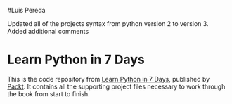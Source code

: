 #Luis Pereda

Updated all of the projects syntax from python version 2 to version 3.
Added additional comments  

# Learn Python in 7 Days
This is the code repository from [Learn Python in 7 Days](https://www.packtpub.com/application-development/learn-python-7-days?utm_source=github&utm_medium=repository&utm_campaign=9781787288386), published by [Packt](https://www.packtpub.com/?utm_source=github). It contains all the supporting project files necessary to work through the book from start to finish.

